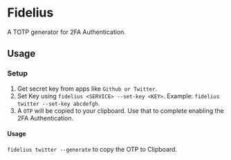 # Fidelius
A TOTP generator for 2FA Authentication.

## Usage

### Setup
1. Get secret key from apps like `Github or Twitter`.
2. Set Key using `fidelius <SERVICE> --set-key <KEY>`. Example: `fidelius twitter --set-key abcdefgh`.
3. A `OTP` will be copied to your clipboard. Use that to complete enabling the 2FA Authentication.

#### Usage
`fidelius twitter --generate` to copy the OTP to Clipboard.